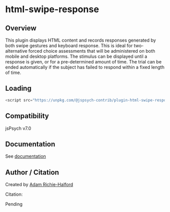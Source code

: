 # html-swipe-response

## Overview

This plugin displays HTML content and records responses generated by both swipe gestures and keyboard response. This is ideal for two-alternative forced choice assessments that will be administered on both mobile and desktop platforms. The stimulus can be displayed until a response is given, or for a pre-determined amount of time. The trial can be ended automatically if the subject has failed to respond within a fixed length of time.

## Loading

```js
<script src="https://unpkg.com/@jspsych-contrib/plugin-html-swipe-response@1.0.0">
```

## Compatibility

jsPsych v7.0

## Documentation

See [documentation](docs/jspsych-html-swipe-response.md)

## Author / Citation

Created by [Adam Richie-Halford](https://github.com/richford)

Citation:

Pending
